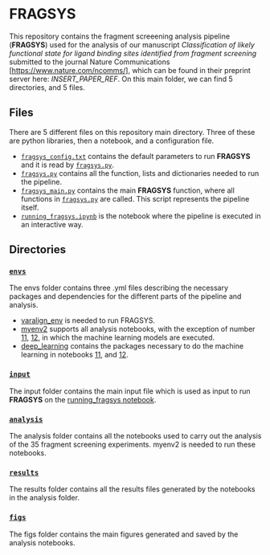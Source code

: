 # FRAGSYS
This repository contains the fragment screeening analysis pipeline (**FRAGSYS**) used for the analysis of our manuscript _Classification of likely functional state for ligand binding sites identified from fragment screening_ submitted to the journal Nature Communications [https://www.nature.com/ncomms/], which can be found in their preprint server here: *INSERT_PAPER_REF*. On this main folder, we can find 5 directories, and 5 files.
## Files
There are 5 different files on this repository main directory. Three of these are python libraries, then a notebook, and a configuration file.
  +  [`fragsys_config.txt`](fragsys_config.txt) contains the default parameters to run **FRAGSYS** and it is read by [`fragsys.py`](fragsys.py).
  +  [`fragsys.py`](fragsys.py) contains all the function, lists and dictionaries needed to run the pipeline.
  +  [`fragsys_main.py`](fragsys_main.py) contains the main **FRAGSYS** function, where all functions in [`fragsys.py`](fragsys.py) are called. This script represents the pipeline itself.
  +  [`running_fragsys.ipynb`](running_fragsys.ipynb) is the notebook where the pipeline is executed in an interactive way.
## Directories
### [`envs`](envs/)
The envs folder contains three .yml files describing the necessary packages and dependencies for the different parts of the pipeline and analysis.
  +  [varalign_env](envs/varalign_env.yml) is needed to run FRAGSYS.
  +  [myenv2](envs/myenv2.yml) supports all analysis notebooks, with the exception of number [11](analysis/11_fragsys_ML_create_models.ipynb), [12](analysis/12_fragsys_ML_test_models.ipynb), in which the machine learning models are executed.
  +  [deep_learning](envs/deep_learning.yml) contains the packages necessary to do the machine learning in notebooks [11](analysis/11_fragsys_ML_create_models.ipynb), and [12](analysis/12_fragsys_ML_test_models.ipynb).
### [`input`](input/)
The input folder contains the main input file which is used as input to run **FRAGSYS** on the [running_fragsys notebook](running_fragsys.ipynb).
### [`analysis`](analysis/)
The analysis folder contains all the notebooks used to carry out the analysis of the 35 fragment screening experiments. myenv2 is needed to run these notebooks.
### [`results`](results/)
The results folder contains all the results files generated by the notebooks in the analysis folder.
### [`figs`](figs/)
The figs folder contains the main figures generated and saved by the analysis notebooks.
